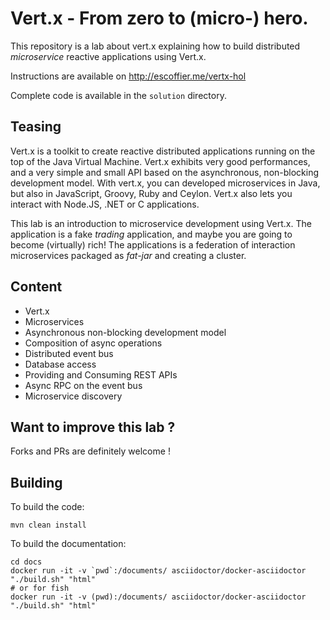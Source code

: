 # Vert.x - From zero to (micro-) hero.

This repository is a lab about vert.x explaining how to build distributed _microservice_ reactive applications using
Vert.x.

Instructions are available on http://escoffier.me/vertx-hol

Complete code is available in the `solution` directory.

## Teasing

Vert.x is a toolkit to create reactive distributed applications running on the top of the Java Virtual Machine. Vert.x
exhibits very good performances, and a very simple and small API based on the asynchronous, non-blocking
development model.  With vert.x, you can developed microservices in Java, but also in JavaScript, Groovy, Ruby and
Ceylon. Vert.x also lets you interact with Node.JS, .NET or C applications.  

This lab is an introduction to microservice development using Vert.x. The application is a fake _trading_
application, and maybe you are going to become (virtually) rich! The applications is a federation of interaction microservices packaged as _fat-jar_ and creating a cluster.

## Content

 * Vert.x
 * Microservices
 * Asynchronous non-blocking development model
 * Composition of async operations
 * Distributed event bus
 * Database access
 * Providing and Consuming REST APIs
 * Async RPC on the event bus
 * Microservice discovery

## Want to improve this lab ?

Forks and PRs are definitely welcome !

## Building

To build the code:

    mvn clean install

To build the documentation:

    cd docs
    docker run -it -v `pwd`:/documents/ asciidoctor/docker-asciidoctor "./build.sh" "html"
    # or for fish
    docker run -it -v (pwd):/documents/ asciidoctor/docker-asciidoctor "./build.sh" "html"
